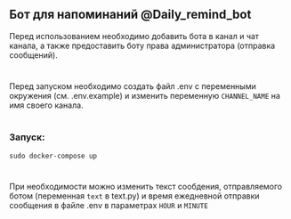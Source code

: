 ## Бот для напоминаний @Daily_remind_bot
Перед использованием необходимо добавить бота в канал и чат канала,
а также предоставить боту права администратора (отправка сообщений).
#
Перед запуском необходимо создать файл .env с переменными окружения 
(см. .env.example) и изменить переменную ```CHANNEL_NAME``` на имя своего канала.
#
### Запуск: 
```sudo docker-compose up```
#
При необходимости можно изменить текст сообдения, отправляемого ботом (переменная ```text```
в text.py) и время ежедневной отправки сообщения в файле .env в параметрах ```HOUR``` и ```MINUTE```
